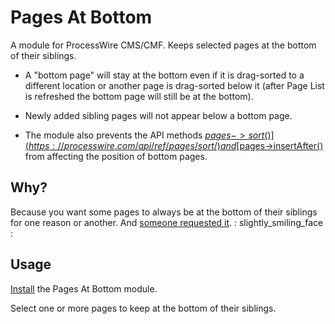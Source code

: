 # Pages At Bottom

A module for ProcessWire CMS/CMF. Keeps selected pages at the bottom of their siblings.

* A "bottom page" will stay at the bottom even if it is drag-sorted to a different location or another page is drag-sorted below it (after Page List is refreshed the bottom page will still be at the bottom).

* Newly added sibling pages will not appear below a bottom page.

* The module also prevents the API methods [$pages->sort()](https://processwire.com/api/ref/pages/sort/) and [$pages->insertAfter()](https://processwire.com/api/ref/pages/insert-after/) from affecting the position of bottom pages.

## Why?

Because you want some pages to always be at the bottom of their siblings for one reason or another. And [someone requested it](https://processwire.com/talk/topic/20504-make-page-stick-to-the-bottom-of-the-page-tree/). : slightly_smiling_face :

## Usage

[Install](http://modules.processwire.com/install-uninstall/) the Pages At Bottom module.

Select one or more pages to keep at the bottom of their siblings.
